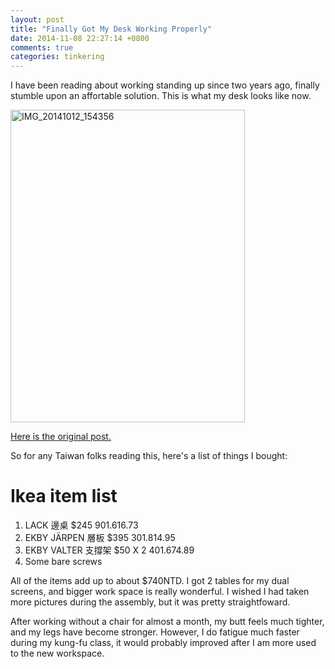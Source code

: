 ```yaml
---
layout: post
title: "Finally Got My Desk Working Properly"
date: 2014-11-08 22:27:14 +0800
comments: true
categories: tinkering
---
```

I have been reading about working standing up since two years ago, finally stumble upon an affortable solution. This is what my desk looks like now.

<a href="https://www.flickr.com/photos/129247110@N02/15125952133" title="IMG_20141012_154356 by Mickey Chen, on Flickr"><img src="https://farm8.staticflickr.com/7567/15125952133_e14c2bd7d4.jpg" width="375" height="500" alt="IMG_20141012_154356"></a>

[Here is the original post.](http://iamnotaprogrammer.com/Ikea-Standing-desk-for-22-dollars.html)

So for any Taiwan folks reading this, here's a list of things I bought:

# Ikea item list

1. LACK 邊桌          $245    901.616.73
2. EKBY JÄRPEN 層板   $395    301.814.95
3. EKBY VALTER 支撐架 $50 X 2 401.674.89
4. Some bare screws

All of the items add up to about $740NTD. I got 2 tables for my dual screens, and bigger work space is really wonderful. I wished I had taken more pictures during the assembly, but it was pretty straightfoward.

After working without a chair for almost a month, my butt feels much tighter, and my legs have become stronger. However, I do fatigue much faster during my kung-fu class, it would probably improved after I am more used to the new workspace.
